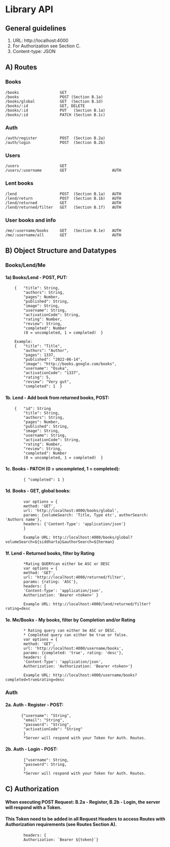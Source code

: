 # Library API

## General guidelines
1. URL: http://localhost:4000
2. For Authorization see Section C.
3. Content-type: JSON

## A) Routes
### Books
    /books                  GET  
    /books                  POST (Section B.1a)
    /books/global           GET  (Section B.1d)
    /books/:id              GET, DELETE
    /books/:id              PUT   (Section B.1a)   
    /books/:id              PATCH (Section B.1c)   

### Auth
    /auth/register          POST  (Section B.2a)
    /auth/login             POST  (Section B.2b)

### Users
    /users                  GET     
    /users/:username        GET                    AUTH

### Lent books
    /lend                   POST  (Section B.1a)   AUTH 
    /lend/return            POST  (Section B.1b)   AUTH 
    /lend/returned          GET                    AUTH
    /lend/returned/filter   GET   (Section B.1f)   AUTH

### User books and info
    /me/:username/books     GET   (Section B.1e)   AUTH
    /me/:username/all       GET                    AUTH

## B) Object Structure and Datatypes
### Books/Lend/Me
#### 1a) Books/Lend - POST, PUT:
		{	"title": String, 
			"authors": String,
			"pages": Number,
			"published": String,
			"image": String,
			"username": String,
			"activationCode": String,
			"rating": Number,
			"review": String,
			"completed": Number 
            (0 = uncompleted, 1 = completed)  }
           
        Example:
		{	"title": "Title", 
			"authors": "Author",
			"pages": 1337,
			"published": "2022-06-14",
			"image": "http://books.google.com/books",
			"username": "Osuka",
			"activationCode": "1337",
			"rating": 5,
			"review": "Very gut",
			"completed": 1  }

#### 1b. Lend - Add book from returned books, POST:
		{	"id": String
            "title": String, 
			"authors": String,
			"pages": Number,
			"published": String,
			"image": String,
			"username": String,
			"activationCode": String,
			"rating": Number,
			"review": String,
			"completed": Number 
            (0 = uncompleted, 1 = completed)  }

#### 1c. Books - PATCH (0 = uncompleted, 1 = completed):
    	    { "completed": 1 }

#### 1d. Books - GET, global books:
            var options = {
            method: 'GET',
            url: 'http://localhost:4000/books/global',
            params: {volumeSearch: 'Title, Type etc', authorSearch: 'Authors name'},
            headers: {'Content-Type': 'application/json'}
            }

            Example URL: http://localhost:4000/books/global?volumeSearch=${siddharta}&authorSearch=${herman}

#### 1f. Lend - Returned books, filter by Rating
            *Rating QUERYcan either be ASC or DESC
            var options = {
            method: 'GET',
            url: 'http://localhost:4000/returned/filter',
            params: {rating: 'ASC'},
            headers: {
            'Content-Type': 'application/json',
            Authorization: 'Bearer <token>' }

            Example URL: http://localhost:4000/lend/returned/filter?rating=desc

#### 1e. Me/Books - My books, filter by Completion and/or Rating
            * Rating query can either be ASC or DESC.
            * Completed query can either be true or false.
            var options = {
            method: 'GET',
            url: 'http://localhost:4000/username/books',
            params: {completed: 'true', rating: 'desc'},
            headers: {
            'Content-Type': 'application/json',
            Authorization: 'Authorization: 'Bearer <token>'}

            Example URL: http://localhost:4000/username/books?completed=true&rating=desc


### Auth
#### 2a. Auth - Register - POST:
		   {"username": "String",
		    "email": "String",
		    "password": "String",
		    "activationCode": "String" 
            }
            *Server will respond with your Token for Auth. Routes.

#### 2b. Auth - Login - POST:
		    {"username": String,
            "password": String,
            }
            *Server will respond with your Token for Auth. Routes.

## C) Authorization
#### When executing POST Request: B.2a - Register, B.2b - Login, the server will respond with a Token. 
#### This Token need to be added in all Request Headers to access Routes with Authorization requirements (see Routes Section A). 
            headers: {
            Authorization: `Bearer ${token}`}
